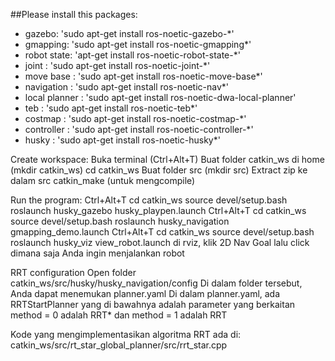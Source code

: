 ##Please install this packages:

- gazebo: 'sudo apt-get install ros-noetic-gazebo-*'
- gmapping: 'sudo apt-get install ros-noetic-gmapping*'
- robot state: 'apt-get install ros-noetic-robot-state-*'
- joint : 'sudo apt-get install ros-noetic-joint-*'
- move base : 'sudo apt-get install ros-noetic-move-base*'
- navigation : 'sudo apt-get install ros-noetic-nav*'
- local planner : 'sudo apt-get install ros-noetic-dwa-local-planner'
- teb : 'sudo apt-get install ros-noetic-teb*'
- costmap : 'sudo apt-get install ros-noetic-costmap-*'
- controller : 'sudo apt-get install ros-noetic-controller-*'
- husky : 'sudo apt-get install ros-noetic-husky*'

Create workspace:
Buka terminal (Ctrl+Alt+T)
Buat folder catkin_ws di home (mkdir catkin_ws)
cd catkin_ws
Buat folder src (mkdir src)
Extract zip ke dalam src
catkin_make (untuk mengcompile)

Run the program:
Ctrl+Alt+T
cd catkin_ws 
source devel/setup.bash
roslaunch husky_gazebo husky_playpen.launch
Ctrl+Alt+T
cd catkin_ws 
source devel/setup.bash
roslaunch husky_navigation gmapping_demo.launch
Ctrl+Alt+T
cd catkin_ws 
source devel/setup.bash
roslaunch husky_viz view_robot.launch
di rviz, klik 2D Nav Goal lalu click dimana saja Anda ingin menjalankan robot 

RRT configuration
Open folder catkin_ws/src/husky/husky_navigation/config
Di dalam folder tersebut, Anda dapat menemukan planner.yaml
Di dalam planner.yaml, ada RRTStartPlanner yang di bawahnya adalah parameter yang berkaitan
method = 0 adalah RRT* dan method = 1 adalah RRT

Kode yang mengimplementasikan algoritma RRT ada di:
catkin_ws/src/rt_star_global_planner/src/rrt_star.cpp


